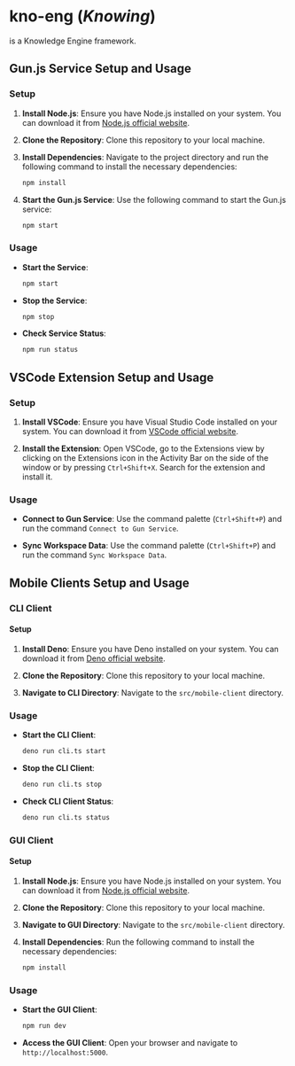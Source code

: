 # kno-eng (*Knowing*)
is a Knowledge Engine framework. 

## Gun.js Service Setup and Usage

### Setup

1. **Install Node.js**: Ensure you have Node.js installed on your system. You can download it from [Node.js official website](https://nodejs.org/).

2. **Clone the Repository**: Clone this repository to your local machine.

3. **Install Dependencies**: Navigate to the project directory and run the following command to install the necessary dependencies:
   ```bash
   npm install
   ```

4. **Start the Gun.js Service**: Use the following command to start the Gun.js service:
   ```bash
   npm start
   ```

### Usage

- **Start the Service**: 
  ```bash
  npm start
  ```

- **Stop the Service**: 
  ```bash
  npm stop
  ```

- **Check Service Status**: 
  ```bash
  npm run status
  ```

## VSCode Extension Setup and Usage

### Setup

1. **Install VSCode**: Ensure you have Visual Studio Code installed on your system. You can download it from [VSCode official website](https://code.visualstudio.com/).

2. **Install the Extension**: Open VSCode, go to the Extensions view by clicking on the Extensions icon in the Activity Bar on the side of the window or by pressing `Ctrl+Shift+X`. Search for the extension and install it.

### Usage

- **Connect to Gun Service**: Use the command palette (`Ctrl+Shift+P`) and run the command `Connect to Gun Service`.

- **Sync Workspace Data**: Use the command palette (`Ctrl+Shift+P`) and run the command `Sync Workspace Data`.

## Mobile Clients Setup and Usage

### CLI Client

#### Setup

1. **Install Deno**: Ensure you have Deno installed on your system. You can download it from [Deno official website](https://deno.land/).

2. **Clone the Repository**: Clone this repository to your local machine.

3. **Navigate to CLI Directory**: Navigate to the `src/mobile-client` directory.

### Usage

- **Start the CLI Client**: 
  ```bash
  deno run cli.ts start
  ```

- **Stop the CLI Client**: 
  ```bash
  deno run cli.ts stop
  ```

- **Check CLI Client Status**: 
  ```bash
  deno run cli.ts status
  ```

### GUI Client

#### Setup

1. **Install Node.js**: Ensure you have Node.js installed on your system. You can download it from [Node.js official website](https://nodejs.org/).

2. **Clone the Repository**: Clone this repository to your local machine.

3. **Navigate to GUI Directory**: Navigate to the `src/mobile-client` directory.

4. **Install Dependencies**: Run the following command to install the necessary dependencies:
   ```bash
   npm install
   ```

### Usage

- **Start the GUI Client**: 
  ```bash
  npm run dev
  ```

- **Access the GUI Client**: Open your browser and navigate to `http://localhost:5000`.


